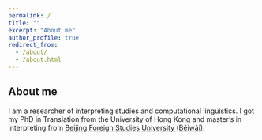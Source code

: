 ```yaml
---
permalink: /
title: ""
excerpt: "About me"
author_profile: true
redirect_from: 
  - /about/
  - /about.html
---
```

About me
--------

I am a researcher of interpreting studies and computational linguistics. I got my PhD in Translation from the University of Hong Kong and master’s in interpreting from [Beijing Foreign Studies University (Běiwài)](https://en.wikipedia.org/wiki/Beijing_Foreign_Studies_University).
